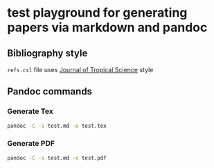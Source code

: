 # test playground for generating papers via markdown and pandoc

## Bibliography style

`refs.csl` file uses [Journal of Tropical Science] style

## Pandoc commands

### Generate Tex

```bash
pandoc -C -s test.md -o test.tex
```

### Generate PDF

```bash
pandoc -C -s test.md -o test.pdf
```


[Journal of Tropical Science]: http://www.zotero.org/styles/journal-of-tropical-life-science

